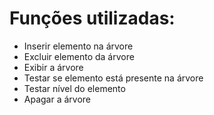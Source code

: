 # Funções utilizadas:
- Inserir elemento na árvore
- Excluir elemento da árvore
- Exibir a árvore
- Testar se elemento está presente na árvore
- Testar nível do elemento 
- Apagar a árvore
